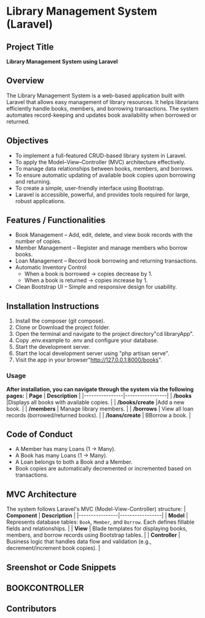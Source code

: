 #  Library Management System (Laravel)

##  Project Title
**Library Management System using Laravel**

## Overview
The Library Management System is a web-based application built with Laravel that allows easy management of library resources. It helps librarians efficiently handle books, members, and borrowing transactions. The system automates record-keeping and updates book availability when borrowed or returned.

## Objectives

- To implement a full-featured CRUD-based library system in Laravel.
- To apply the Model–View–Controller (MVC) architecture effectively.
- To manage data relationships between books, members, and borrows.
- To ensure automatic updating of available book copies upon borrowing and returning.
- To create a simple, user-friendly interface using Bootstrap.
- Laravel is accessible, powerful, and provides tools required for large, robust applications.

## Features / Functionalities

- Book Management – Add, edit, delete, and view book records with the number of copies.
- Member Management – Register and manage members who borrow books.
- Loan Management – Record book borrowing and returning transactions.
- Automatic Inventory Control 
    - When a book is borrowed → copies decrease by 1.
    - When a book is returned → copies increase by 1.
- Clean Bootstrap UI – Simple and responsive design for usability.

## Installation Instructions
1. Install the composer (git compose).
2. Clone or Download the project folder.
3. Open the terminal and navigate to the project directory"cd libraryApp".
4. Copy .env.example to .env and configure your database.
5. Start the development server.
6. Start the local development server using "php artisan serve".
7. Visit the app in your browser"http://127.0.0.1:8000/books".

### Usage
 **After installation, you can navigate through the system via the following pages:**
 | **Page** | **Description** |
|----------------|-----------------|
| **/books** |Displays all books with available copies. |
| **/books/create** |Add a new book. |
| **/members** | Manage library members. |
| **/borrows** | View all loan records (borrowed/returned books). |
| **/loans/create** | BBorrow a book. |

## Code of Conduct
- A Member has many Loans (1 → Many).
- A Book has many Loans (1 → Many).
- A Loan belongs to both a Book and a Member.
- Book copies are automatically decremented or incremented based on transactions.

## MVC Architecture 
The system follows Laravel's MVC (Model-View-Controller) structure:
 | **Component** | **Description** |
|----------------|-----------------|
| **Model** | Represents database tables: `Book`, `Member`, and `Borrow`. Each defines fillable fields and relationships. |
| **View** | Blade templates for displaying books, members, and borrow records using Bootstrap tables. |
| **Controller** | Business logic that handles data flow and validation (e.g., decrement/increment book copies). |

## Sreenshot or Code Snippets
## BOOKCONTROLLER

## Contributors 
